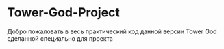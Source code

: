 # Tower-God-Project
Добро пожаловать в весь практический код данной версии Tower God сделанной специально для проекта

